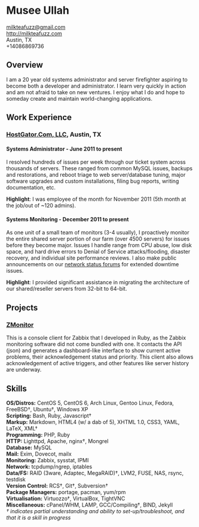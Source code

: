 # Musee Ullah

<milkteafuzz@gmail.com>  
<http://milkteafuzz.com>  
Austin, TX  
+14086869736  

## Overview

I am a 20 year old systems administrator and server firefighter aspiring to 
become both a developer and administrator. I learn very quickly in action and am 
not afraid to take on new ventures. I enjoy what I do and hope to someday create 
and maintain world-changing applications.

## Work Experience

### [HostGator.Com, LLC][], Austin, TX

#### Systems Administrator - June 2011 to present

I resolved hundreds of issues per week through our ticket system across thousands 
of servers. These ranged from common MySQL issues, backups and restorations, and 
reboot triage to web server/database tuning, major software upgrades and custom 
installations, filing bug reports, writing documentation, etc.

**Highlight**: I was employee of the month for November 2011 (5th month at the 
job/out of ~120 admins).

#### Systems Monitoring - December 2011 to present

As one unit of a small team of monitors (3-4 usually), I proactively monitor the 
entire shared server portion of our farm (over 4500 servers) for issues before 
they become major. Issues I handle range from CPU abuse, low disk space, and 
hard drive errors to Denial of Service attacks/flooding, disaster recovery, and 
individual site performance reviews. I also make public announcements on our 
[network status forums][] for extended downtime issues.

**Highlight**: I provided significant assistance in migrating the architecture 
of our shared/reseller servers from 32-bit to 64-bit.

## Projects

### [ZMonitor][]

This is a console client for Zabbix that I developed in Ruby, as the Zabbix 
monitoring software did not come bundled with one. It contacts the API (json) 
and generates a dashboard-like interface to show current active problems, their 
acknowledgement status and priority. This client also allows acknowledgement 
of active triggers, and other features like server history are underway.

## Skills

**OS/Distros:** CentOS 5, CentOS 6, Arch Linux, Gentoo Linux, Fedora, FreeBSD†, 
Ubuntu†, Windows XP  
**Scripting:** Bash, Ruby, Javascript†  
**Markup:** Markdown, HTML4 (w/ a dab of 5), XHTML 1.0, CSS3, YAML, LaTeX, XML†  
**Programming:** PHP, Ruby  
**HTTP:** Lighttpd, Apache, nginx†, Mongrel  
**Database:** MySQL  
**Mail:** Exim, Dovecot, mailx  
**Monitoring:** Zabbix, sysstat, IPMI  
**Network:** tcpdump/ngrep, iptables  
**Data/FS:** RAID (3ware, Adaptec, MegaRAID)†, LVM2, FUSE, NAS, rsync, testdisk  
**Version Control:** RCS†, Git†, Subversion†  
**Package Managers:** portage, pacman, yum/rpm  
**Virtualisation:** Virtuozzo†, VirtualBox, TightVNC  
**Miscellaneous:** cPanel/WHM, LAMP, GCC/Compiling†, BIND, Jekyll  
*† indicates partial understanding and ability to set-up/troubleshoot, and that it is a skill in progress*

[HostGator.Com, LLC]: http://www.hostgator.com
[network status forums]: http://forums.hostgator.com/network-status-f14.html
[ZMonitor]: https://github.com/liliff/zmonitor
